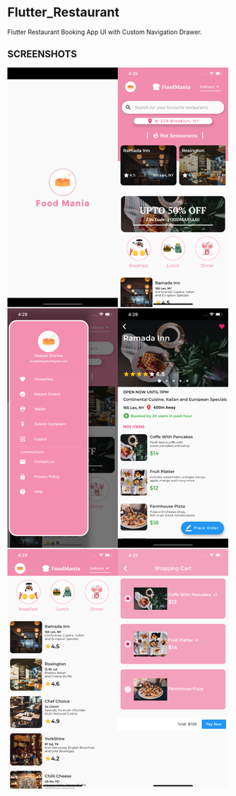 # Flutter_Restaurant

Flutter Restaurant Booking App UI with Custom Navigation Drawer.



## SCREENSHOTS

<img src="assets/s1.png" width="250"><img src="assets/s2.png" width="250">
<img src="assets/s3.png" width="250"><img src="assets/s4.png" width="250">
<img src="assets/s5.png" width="250"><img src="assets/s6.png" width="250">



